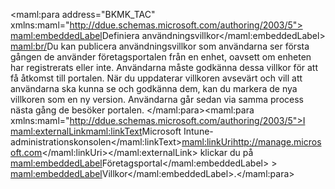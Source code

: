 <Token xmlns:xlink="http://www.w3.org/1999/xlink"><maml:para address="BKMK_TAC" xmlns:maml="http://ddue.schemas.microsoft.com/authoring/2003/5"> <maml:embeddedLabel>Definiera användningsvillkor</maml:embeddedLabel> <maml:br/>Du kan publicera användningsvillkor som användarna ser första gången de använder företagsportalen från en enhet, oavsett om enheten har registrerats eller inte. Användarna måste godkänna dessa villkor för att få åtkomst till portalen.  När du uppdaterar villkoren avsevärt och vill att användarna ska kunna se och godkänna dem, kan du markera de nya villkoren som en ny version. Användarna går sedan via samma process nästa gång de besöker portalen.  </maml:para><maml:para xmlns:maml="http://ddue.schemas.microsoft.com/authoring/2003/5">I <maml:externalLink><maml:linkText>Microsoft Intune-administrationskonsolen</maml:linkText><maml:linkUri>http://manage.microsoft.com</maml:linkUri></maml:externalLink> klickar du på <maml:embeddedLabel>Företagsportal</maml:embeddedLabel> &gt; <maml:embeddedLabel>Villkor</maml:embeddedLabel>.</maml:para></Token>

<!--HONumber=May16_HO2-->


